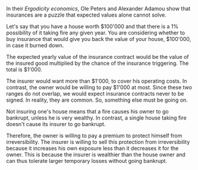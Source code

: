 
In their *Ergodicity economics*, Ole Peters and Alexander Adamou show that insurances are a puzzle that expected values alone cannot solve.

Let's say that you have a house worth $100'000 and that there is a 1% possibility of it taking fire any given year. You are considering whether to buy insurance that would give you back the value of your house, $100'000, in case it burned down.

The expected yearly value of the insurance contract would be the value of the insured good multiplied by the chance of the insurance triggering. The total is $1'000.

The insurer would want more than $1'000, to cover his operating costs. In contrast, the owner would be willing to pay $1'000 at most. Since these two ranges do not overlap, we would expect insurance contracts never to be signed. In reality, they are common. So, something else must be going on.

Not insuring one's house means that a fire causes his owner to go bankrupt, unless he is very wealthy. In contrast, a single house taking fire doesn't cause its insurer to go bankrupt.

Therefore, the owner is willing to pay a premium to protect himself from irreversibility. The insurer is willing to sell this protection from irreversibility because it increases his own exposure less than it decreases it for the owner. This is because the insurer is wealthier than the house owner and can thus tolerate larger temporary losses without going bankrupt.